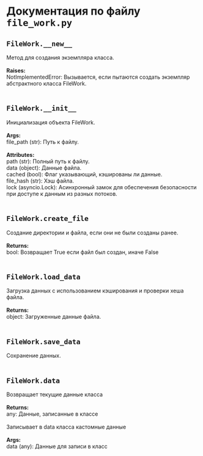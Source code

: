 # Документация по файлу `file_work.py`

## `FileWork.__new__`<br>
Метод для создания экземпляра класса.<br>
<br>**Raises:**<br>
NotImplementedError: Вызывается, если пытаются создать экземпляр абстрактного класса FileWork.<br>
<br>
## `FileWork.__init__`<br>
Инициализация объекта FileWork.<br>
<br>**Args:**<br>
file_path (str): Путь к файлу.<br>
<br>**Attributes:**<br>
path (str): Полный путь к файлу.<br>
data (object): Данные файла.<br>
cached (bool): Флаг указывающий, кэшированы ли данные.<br>
file_hash (str): Хэш файла.<br>
lock (asyncio.Lock): Асинхронный замок для обеспечения безопасности при доступе к данным из разных потоков.<br>
<br>
## `FileWork.create_file`<br>
Создание директории и файла, если они не были созданы ранее.<br>
<br>**Returns:**<br>
bool: Возвращает True если файл был создан, иначе False<br>
<br>
## `FileWork.load_data`<br>
Загрузка данных с использованием кэширования и проверки хеша файла.<br>
<br>**Returns:**<br>
object: Загруженные данные файла.<br>
<br>
## `FileWork.save_data`<br>
Сохранение данных.<br>
<br>
## `FileWork.data`<br>
Возвращает текущие данные класса<br>
<br>**Returns:**<br>
any: Данные, записанные в классе<br>
<br>
Записывает в data класса кастомные данные<br>
<br>**Args:**<br>
data (any): Данные для записи в класс<br>
<br>
